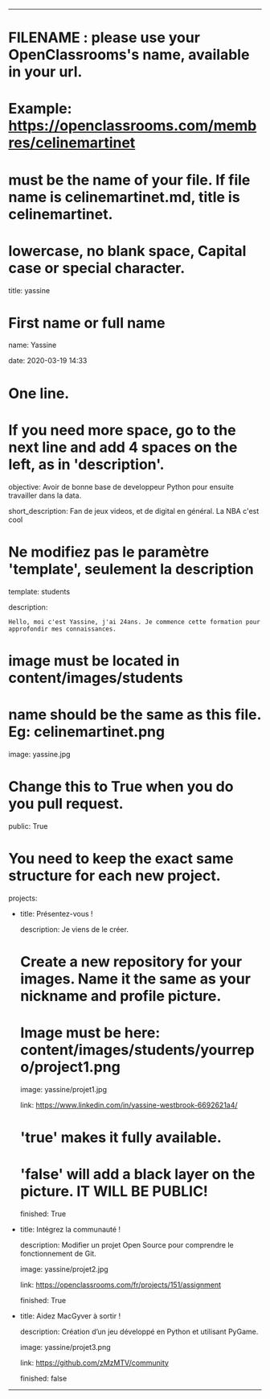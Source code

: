 ---


# FILENAME : please use your OpenClassrooms's name, available in your url.

# Example: https://openclassrooms.com/membres/celinemartinet

# must be the name of your file. If file name is celinemartinet.md, title is celinemartinet.

# lowercase, no blank space, Capital case or special character.

title: yassine


# First name or full name

name: Yassine

date: 2020-03-19 14:33


# One line.

# If you need more space, go to the next line and add 4 spaces on the left, as in 'description'.

objective: Avoir de bonne base de developpeur Python pour ensuite travailler dans la data.

short_description: Fan de jeux videos, et de digital en général. La NBA c'est cool


# Ne modifiez pas le paramètre 'template', seulement la description

template: students

description:

    Hello, moi c'est Yassine, j'ai 24ans. Je commence cette formation pour approfondir mes connaissances.


# image must be located in content/images/students

# name should be the same as this file. Eg: celinemartinet.png

image: yassine.jpg


# Change this to True when you do you pull request.

public: True


# You need to keep the exact same structure for each new project.

projects:

  - title: Présentez-vous !

    description: Je viens de le créer.

    # Create a new repository for your images. Name it the same as your nickname and profile picture.

    # Image must be here: content/images/students/yourrepo/project1.png

    image: yassine/projet1.jpg

    link: https://www.linkedin.com/in/yassine-westbrook-6692621a4/

    # 'true' makes it fully available.

    # 'false' will add a black layer on the picture. IT WILL BE PUBLIC!

    finished: True

  - title: Intégrez la communauté !

    description: Modifier un projet Open Source pour comprendre le fonctionnement de Git.

    image: yassine/projet2.jpg

    link: https://openclassrooms.com/fr/projects/151/assignment

    finished: True

  - title: Aidez MacGyver à sortir !

    description: Création d’un jeu développé en Python et utilisant PyGame.

    image: yassine/projet3.png

    link: https://github.com/zMzMTV/community

    finished: false

---